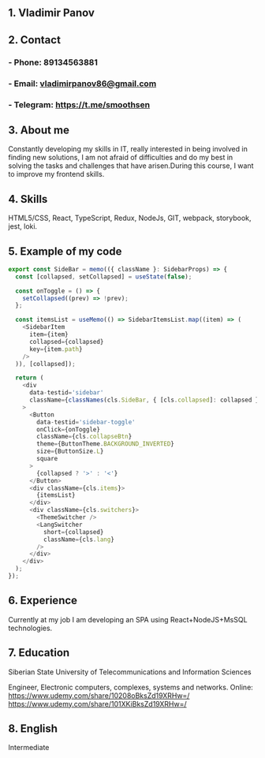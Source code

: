 ## 1. Vladimir Panov

## 2. Contact

### - Phone: 89134563881

### - Email: vladimirpanov86@gmail.com

### - Telegram: <https://t.me/smoothsen>

## 3. About me

Constantly developing my skills in IT, really interested in being involved in finding new solutions, I am not afraid of difficulties and do my best in solving the tasks and challenges that have arisen.During this course, I want to improve my frontend skills.

## 4. Skills

HTML5/CSS, React, TypeScript, Redux, NodeJs, GIT, webpack, storybook, jest, loki.

## 5. Example of my code

```typescript
export const SideBar = memo(({ className }: SidebarProps) => {
  const [collapsed, setCollapsed] = useState(false);

  const onToggle = () => {
    setCollapsed((prev) => !prev);
  };

  const itemsList = useMemo(() => SidebarItemsList.map((item) => (
    <SidebarItem
      item={item}
      collapsed={collapsed}
      key={item.path}
    />
  )), [collapsed]);

  return (
    <div
      data-testid='sidebar'
      className={classNames(cls.SideBar, { [cls.collapsed]: collapsed }, [className])}
    >
      <Button
        data-testid='sidebar-toggle'
        onClick={onToggle}
        className={cls.collapseBtn}
        theme={ButtonTheme.BACKGROUND_INVERTED}
        size={ButtonSize.L}
        square
      >
        {collapsed ? '>' : '<'}
      </Button>
      <div className={cls.items}>
        {itemsList}
      </div>
      <div className={cls.switchers}>
        <ThemeSwitcher />
        <LangSwitcher
          short={collapsed}
          className={cls.lang}
        />
      </div>
    </div>
  );
});
```

## 6. Experience

Currently at my job I am developing an SPA using React+NodeJS+MsSQL technologies.

## 7. Education

Siberian State University of Telecommunications and Information Sciences

 Engineer, Electronic computers, complexes, systems and networks.
 Online:
  <https://www.udemy.com/share/10208oBksZd19XRHw=/>
  <https://www.udemy.com/share/101XKiBksZd19XRHw=/>

## 8. English

Intermediate

